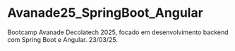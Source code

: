 # Avanade25_SpringBoot_Angular
Bootcamp Avanade Decolatech 2025, focado em desenvolvimento backend com Spring Boot e Angular.
23/03/25.
